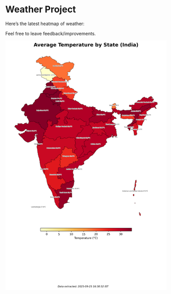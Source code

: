 # Weather Project

Here’s the latest heatmap of weather:

Feel free to leave feedback/improvements.

![India Heatmap](docs/assets/india_heatmap.png?v=D520E6)
